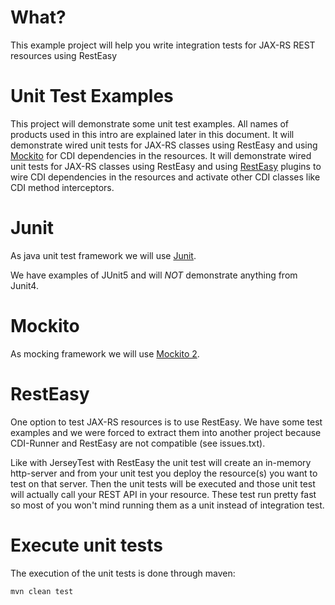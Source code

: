 # What?

This example project will help you write integration tests for JAX-RS REST resources using RestEasy

# Unit Test Examples

This project will demonstrate some unit test examples. All names of products used in this intro are explained later in this document.
It will demonstrate wired unit tests for JAX-RS classes using RestEasy and using [Mockito](#Mockito) for CDI dependencies in the resources.
It will demonstrate wired unit tests for JAX-RS classes using RestEasy and using [RestEasy](#RestEasy) plugins to wire CDI dependencies in the resources
and activate other CDI classes like CDI method interceptors.

# Junit

As java unit test framework we will use [Junit](https://junit.org/).

We have examples of JUnit5 and will *NOT* demonstrate anything from Junit4.

<a name="Mockito"></a>
# Mockito

As mocking framework we will use [Mockito 2](https://site.mockito.org).

<a name="RestEasy"></a>
# RestEasy

One option to test JAX-RS resources is to use RestEasy. We have some test examples and we were forced to extract them
into another project because CDI-Runner and RestEasy are not compatible (see issues.txt).

Like with JerseyTest with RestEasy the unit test will create an in-memory http-server and from your unit test
you deploy the resource(s) you want to test on that server. Then the unit tests will be executed and those
unit test will actually call your REST API in your resource. These test run pretty fast so most of you won't
mind running them as a unit instead of integration test.

# Execute unit tests

The execution of the unit tests is done through maven:

```mvn clean test```
